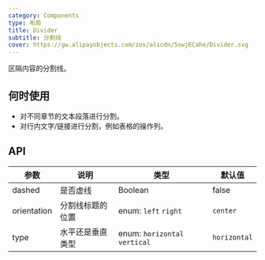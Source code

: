 ```yaml
---
category: Components
type: 布局
title: Divider
subtitle: 分割线
cover: https://gw.alipayobjects.com/zos/alicdn/5swjECahe/Divider.svg
---
```


区隔内容的分割线。

## 何时使用

- 对不同章节的文本段落进行分割。
- 对行内文字/链接进行分割，例如表格的操作列。

## API

| 参数        | 说明             | 类型                          | 默认值       |
| ----------- | ---------------- | ----------------------------- | ------------ |
| dashed      | 是否虚线         | Boolean                       | false        |
| orientation | 分割线标题的位置 | enum: `left` `right`          | `center`     |
| type        | 水平还是垂直类型 | enum: `horizontal` `vertical` | `horizontal` |
